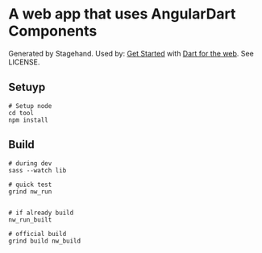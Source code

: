 # A web app that uses AngularDart Components

Generated by Stagehand. Used by:
[Get Started](https://webdev.dartlang.org/guides/get-started) with
[Dart for the web](https://webdev.dartlang.org).
See LICENSE.

## Setuyp

    # Setup node
    cd tool
    npm install
    
## Build

    # during dev
    sass --watch lib

    # quick test
    grind nw_run
    

    # if already build
    nw_run_built
    
    # official build
    grind build nw_build


